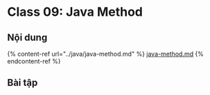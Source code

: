 # Class 09: Java Method

## Nội dung

{% content-ref url="../java/java-method.md" %}
[java-method.md](../java/java-method.md)
{% endcontent-ref %}





## Bài tập

